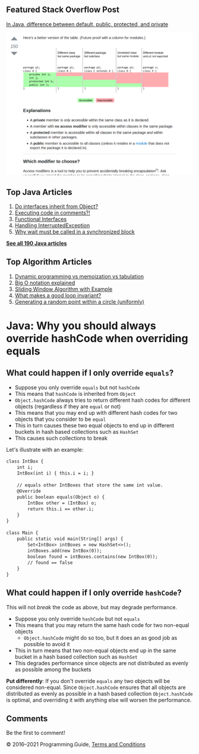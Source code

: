 



## Featured Stack Overflow Post

[In Java, difference between default, public, protected, and private](https://stackoverflow.com/a/33627846/276052)

[<img src="../images/so-featured-33627846.png" alt="StackOverflow screenshot thumbnail" class="screenshot" />](https://stackoverflow.com/a/33627846/276052)



## Top Java Articles

1.  [Do interfaces inherit from Object?](do-interfaces-inherit-from-object.html)
2.  [Executing code in comments?!](executing-code-in-comments.html)
3.  [Functional Interfaces](functional-interfaces.html)
4.  [Handling InterruptedException](handling-interrupted-exceptions.html)
5.  [Why wait must be called in a synchronized block](why-wait-must-be-in-synchronized.html)

[**See all 190 Java articles**](index.html)

## Top Algorithm Articles

1.  [Dynamic programming vs memoization vs tabulation](../dynamic-programming-vs-memoization-vs-tabulation.html)
2.  [Big O notation explained](../big-o-notation-explained.html)
3.  [Sliding Window Algorithm with Example](../sliding-window-example.html)
4.  [What makes a good loop invariant?](../what-makes-a-good-loop-invariant.html)
5.  [Generating a random point within a circle (uniformly)](../random-point-within-circle.html)

# Java: Why you should always override hashCode when overriding equals

## What could happen if I only override `equals`?

- Suppose you only override `equals` but not `hashCode`
- This means that `hashCode` is inherited from `Object`
- `Object.hashCode` always tries to return different hash codes for different objects (regardless if they are `equal` or not)
- This means that you may end up with different hash codes for two objects that you consider to be `equal`
- This in turn causes these two equal objects to end up in different buckets in hash based collections such as `HashSet`
- This causes such collections to break

Let's illustrate with an example:

    class IntBox {
        int i;
        IntBox(int i) { this.i = i; }

        // equals other IntBoxes that store the same int value.
        @Override
        public boolean equals(Object o) {
            IntBox other = (IntBox) o;
            return this.i == other.i;
        }
    }

    class Main {
        public static void main(String[] args) {
            Set<IntBox> intBoxes = new HashSet<>();
            intBoxes.add(new IntBox(0));
            boolean found = intBoxes.contains(new IntBox(0));
            // found == false
        }
    }

## What could happen if I only override `hashCode`?

This will not _break_ the code as above, but may degrade performance.

- Suppose you only override `hashCode` but not `equals`
- This means that you may return the same hash code for two non-equal objects
  - `Object.hashCode` might do so too, but it does an as good job as possible to avoid it
- This in turn means that two non-equal objects end up in the same bucket in a hash based collection such as `HashSet`
- This degrades performance since objects are not distributed as evenly as possible among the buckets

**Put differently**: If you don't override `equals` any two objects will be considered non-equal. Since `Object.hashCode` ensures that all objects are distributed as evenly as possible in a hash based collection `Object.hashCode` is optimal, and overriding it with anything else will worsen the performance.

## Comments

Be the first to comment!

© 2016–2021 Programming.Guide, [Terms and Conditions](../terms-and-conditions.html)
